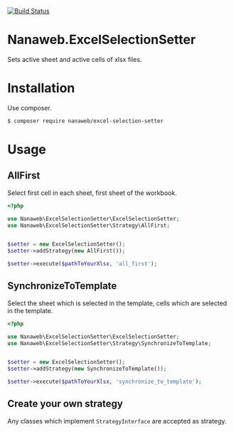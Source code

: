 [![Build Status](https://travis-ci.org/77web/Nanaweb.ExcelSelectionSetter.svg?branch=master)](https://travis-ci.org/77web/Nanaweb.ExcelSelectionSetter)

# Nanaweb.ExcelSelectionSetter

Sets active sheet and active cells of xlsx files.

# Installation

Use composer.

```bash
$ composer require nanaweb/excel-selection-setter
```

# Usage

## AllFirst

Select first cell in each sheet, first sheet of the workbook.

```php
<?php

use Nanaweb\ExcelSelectionSetter\ExcelSelectionSetter;
use Nanaweb\ExcelSelectionSetter\Strategy\AllFirst;


$setter = new ExcelSelectionSetter();
$setter->addStrategy(new AllFirst());

$setter->execute($pathToYourXlsx, 'all_first');

```

## SynchronizeToTemplate

Select the sheet which is selected in the template, cells which are selected in the template.

```php
<?php

use Nanaweb\ExcelSelectionSetter\ExcelSelectionSetter;
use Nanaweb\ExcelSelectionSetter\Strategy\SynchronizeToTemplate;


$setter = new ExcelSelectionSetter();
$setter->addStrategy(new SynchronizeToTemplate());

$setter->execute($pathToYourXlsx, 'synchronize_to_template');

```


## Create your own strategy

Any classes which implement `StrategyInterface` are accepted as strategy.
